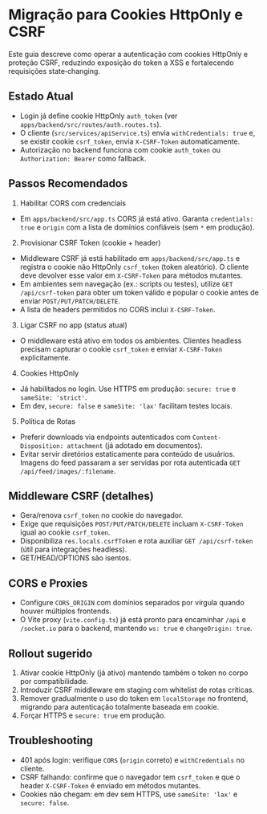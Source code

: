 # Migração para Cookies HttpOnly e CSRF

Este guia descreve como operar a autenticação com cookies HttpOnly e proteção CSRF, reduzindo exposição do token a XSS e fortalecendo requisições state‑changing.

## Estado Atual

- Login já define cookie HttpOnly `auth_token` (ver `apps/backend/src/routes/auth.routes.ts`).
- O cliente (`src/services/apiService.ts`) envia `withCredentials: true` e, se existir cookie `csrf_token`, envia `X-CSRF-Token` automaticamente.
- Autorização no backend funciona com cookie `auth_token` ou `Authorization: Bearer` como fallback.

## Passos Recomendados

1. Habilitar CORS com credenciais

- Em `apps/backend/src/app.ts` CORS já está ativo. Garanta `credentials: true` e `origin` com a lista de domínios confiáveis (sem `*` em produção).

2. Provisionar CSRF Token (cookie + header)

- Middleware CSRF já está habilitado em `apps/backend/src/app.ts` e registra o cookie não HttpOnly `csrf_token` (token aleatório). O cliente deve devolver esse valor em `X-CSRF-Token` para métodos mutantes.
- Em ambientes sem navegação (ex.: scripts ou testes), utilize `GET /api/csrf-token` para obter um token válido e popular o cookie antes de enviar `POST/PUT/PATCH/DELETE`.
- A lista de headers permitidos no CORS inclui `X-CSRF-Token`.

3. Ligar CSRF no app (status atual)

- O middleware está ativo em todos os ambientes. Clientes headless precisam capturar o cookie `csrf_token` e enviar `X-CSRF-Token` explicitamente.

4. Cookies HttpOnly

- Já habilitados no login. Use HTTPS em produção: `secure: true` e `sameSite: 'strict'`.
- Em dev, `secure: false` e `sameSite: 'lax'` facilitam testes locais.

5. Política de Rotas

- Preferir downloads via endpoints autenticados com `Content-Disposition: attachment` (já adotado em documentos).
- Evitar servir diretórios estaticamente para conteúdo de usuários. Imagens do feed passaram a ser servidas por rota autenticada `GET /api/feed/images/:filename`.

## Middleware CSRF (detalhes)

- Gera/renova `csrf_token` no cookie do navegador.
- Exige que requisições `POST/PUT/PATCH/DELETE` incluam `X-CSRF-Token` igual ao cookie `csrf_token`.
- Disponibiliza `res.locals.csrfToken` e rota auxiliar `GET /api/csrf-token` (útil para integrações headless).
- GET/HEAD/OPTIONS são isentos.

## CORS e Proxies

- Configure `CORS_ORIGIN` com domínios separados por vírgula quando houver múltiplos frontends.
- O Vite proxy (`vite.config.ts`) já está pronto para encaminhar `/api` e `/socket.io` para o backend, mantendo `ws: true` e `changeOrigin: true`.

## Rollout sugerido

1. Ativar cookie HttpOnly (já ativo) mantendo também o token no corpo por compatibilidade.
2. Introduzir CSRF middleware em staging com whitelist de rotas críticas.
3. Remover gradualmente o uso do token em `localStorage` no frontend, migrando para autenticação totalmente baseada em cookie.
4. Forçar HTTPS e `secure: true` em produção.

## Troubleshooting

- 401 após login: verifique `CORS` (`origin` correto) e `withCredentials` no cliente.
- CSRF falhando: confirme que o navegador tem `csrf_token` e que o header `X-CSRF-Token` é enviado em métodos mutantes.
- Cookies não chegam: em dev sem HTTPS, use `sameSite: 'lax'` e `secure: false`.
